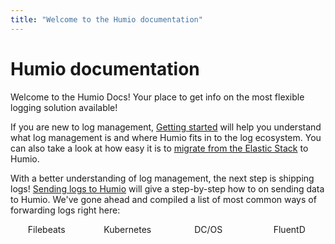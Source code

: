 ```yaml
---
title: "Welcome to the Humio documentation"
---
```


# Humio documentation
<!--img style="float: left;margin-right: 1em;" src="./images/humio-owl.svg"-->

Welcome to the Humio Docs! Your place to get info on the most flexible logging solution available!

If you are new to log management, [Getting started](/getting_started/) will help you understand what log management is and where Humio fits in to the log ecosystem. You can also take a look at how easy it is to [migrate from the Elastic Stack](/getting_started/moving_from_elastic_stack/) to Humio.

With a better understanding of log management, the next step is shipping logs! [Sending logs to Humio](/sending_logs_to_humio/) will give a step-by-step how to on sending data to Humio. We've gone ahead and compiled a list of most common ways of forwarding logs right here:

<div style="column-width: 100px; text-align: center">
<div>Filebeats</div>
<div>Kubernetes</div>
<div>DC/OS</div>
<div>FluentD</div>
</div>
